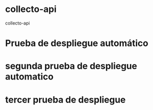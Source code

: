 # collecto-api
collecto-api
# Prueba de despliegue automático

# segunda prueba de despliegue automatico

# tercer prueba de despliegue
